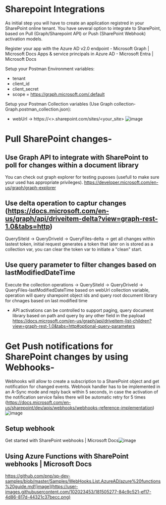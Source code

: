 # Sharepoint Integrations

As initial step you will have to create an application registred in your SharePoint online tenant.
You have several option to integrate to SharePoint, based on Pull (Graph/Sharepoint API) or Push (SharePoint Webhook) activation models.

Register your app with the Azure AD v2.0 endpoint - Microsoft Graph | Microsoft Docs
Apps & service principals in Azure AD - Microsoft Entra | Microsoft Docs

Setup your Postman Environment variables:
* tenant
* client_id
* client_secret
* scope = https://graph.microsoft.com/.default

Setup your Postman Collection variables (Use Graph collection-Graph.postman_collection.json):
* webUrl -> https://<<host>>.sharepoint.com/sites/<your_site>
![image](https://user-images.githubusercontent.com/102023453/181501060-4ffd7341-a856-469c-ae7d-961980ac07c2.png)

# Pull SharePoint changes-
## Use Graph API to integrate with SharePoint to poll for changes within a document library
You can check out graph explorer for testing puposes (usefull to make sure your used has appropriate privileges).
https://developer.microsoft.com/en-us/graph/graph-explorer
 
## Use delta operation to captur changes (https://docs.microsoft.com/en-us/graph/api/driveitem-delta?view=graph-rest-1.0&tabs=http)
  QuerySiteId -> QueryDriveId -> 
  QueryFiles-delta -> get all changes within lastest token, initial request generates a token that later on is stored as a collection var, you can clear the token var to initiate a "clean" start.
  
## Use query parameter to filter changes based on lastModifiedDateTime
Execute the collection operations -> 
  QuerySiteId -> QueryDriveId -> 
  QueryFiles-lastModifiedDateTime based on webUrl collection variable, operation will query sharepoint object ids and query root document library for chnages based on last modified time
  
* API activations can be controlled to support paging, query document library based on path and query by any other field in the payload
https://docs.microsoft.com/en-us/graph/api/driveitem-list-children?view=graph-rest-1.0&tabs=http#optional-query-parameters

# Get Push notifications for SharePoint changes by using Webhooks-
  
Webhooks will allow to create a subscription to a SharePoint object and get notification for changed events.
Webhook handler has to be implemented in an A-Sync mode and reply back within 5 seconds, in case the activation of the notification service failes there will be automatic retry for 5 times (https://docs.microsoft.com/en-us/sharepoint/dev/apis/webhooks/webhooks-reference-implementation)
![image](https://user-images.githubusercontent.com/102023453/181506793-cd3a5191-186f-495a-a00c-9d8223bc94c2.png)

## Setup webhook
Get started with SharePoint webhooks | Microsoft Docs![image](https://user-images.githubusercontent.com/102023453/181505318-b70405fc-bf1f-45b4-ab71-3fe05976f612.png)
  
## Using Azure Functions with SharePoint webhooks | Microsoft Docs
https://github.com/pnp/sp-dev-samples/blob/master/Samples/WebHooks.List.AzureAD/azure%20functions%20guide.md![image](https://user-images.githubusercontent.com/102023453/181505277-84c9c521-ef17-4d86-817d-44321c37becc.png)





